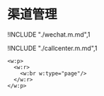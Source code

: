 # 渠道管理

<!-- 微信公众号 -->
!INCLUDE "./wechat.m.md",1

<!-- 呼叫中心 -->
!INCLUDE "./callcenter.m.md",1

<!-- 在此之上添加内容, https://stackoverflow.com/questions/16965490/pandoc-markdown-page-break -->
```{=openxml}
<w:p>
  <w:r>
    <w:br w:type="page"/>
  </w:r>
</w:p>
```
